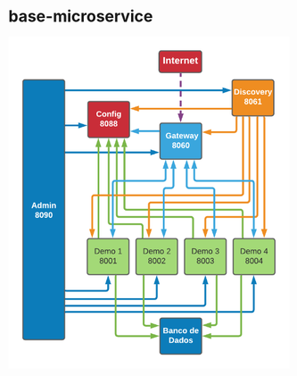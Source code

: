 ﻿# base-microservice

![Architecture](https://github.com/julianoBRL/Microservice-Archtecture/blob/main/assets/Architecture.png)
